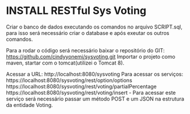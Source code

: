 # INSTALL RESTful Sys Voting

Criar o banco de dados executando os comandos no arquivo SCRIPT.sql, para isso será necessário criar o database e após exeutar os outros comandos.

Para a rodar o código será necessário baixar o repositório do GIT: https://github.com/cindyyonemi/sysvoting.git
Importar o projeto como maven, startar com o tomcat(utilizei o Tomcat 8).

Acessar a URL: http://localhost:8080/sysvoting
Para acessar os serviços: 
	https://localhost:8080/sysvoting/rest/option/options
	https://localhost:8080/sysvoting/rest/voting/partialPercentage
	https://localhost:8080/sysvoting/rest/voting/insert - Para acessar este serviço será necessário passar um método POST e um JSON na estrutura da entidade Voting.

